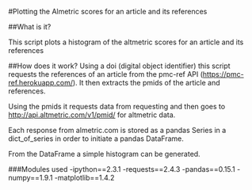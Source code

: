 #Plotting the Almetric scores for an article and its references

##What is it?

This script plots a histogram of the altmetric scores for an article and its references

##How does it work?
Using a doi (digital object identifier) this script requests the references of an article from the pmc-ref API (https://pmc-ref.herokuapp.com/). It then extracts the pmids of the article and references. 

Using the pmids it requests data from  requesting  and then goes to http://api.altmetric.com/v1/pmid/ for altmetric data.

Each response from almetric.com is stored as a pandas Series in a dict_of_series in order to initiate a pandas DataFrame. 

From the DataFrame a simple histogram can be generated.


###Modules used
-ipython==2.3.1
-requests==2.4.3
-pandas==0.15.1
-numpy==1.9.1
-matplotlib==1.4.2


